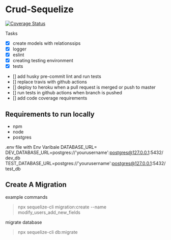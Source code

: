 # Crud-Sequelize

[![Coverage Status](https://coveralls.io/repos/github/DenimCity/crud-sequelize/badge.svg?branch=master)](https://coveralls.io/github/DenimCity/crud-sequelize?branch=master)

Tasks

- [x] create models with relationssips
- [x] logger
- [x] eslint
- [x] creating testing environment
- [x] tests
- [] add husky pre-commit lint and run tests
- [] replace travis with github actions
- [] deploy to heroku when a pull request is merged or push to master
- [] run tests in github actions when branch is pushed
- [] add code coverage requirements

## Requirements to run locally

- npm
- node
- postgres

.env file with Env Varibale
DATABASE_URL=
DEV_DATABASE_URL=postgres://'yourusername':postgres@127.0.0.1:5432/dev_db
TEST_DATABASE_URL=postgres://'yourusername':postgres@127.0.0.1:5432/test_db

## Create A Migration

example commands

 > npx sequelize-cli migration:create --name modify_users_add_new_fields

 migrate database
> npx sequelize-cli db:migrate